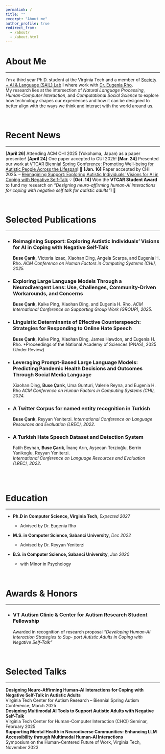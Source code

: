 ```yaml
---
permalink: /
title: ""
excerpt: "About me"
author_profile: true
redirect_from: 
  - /about/
  - /about.html
---
```


About Me
=====
---
I'm a third year Ph.D. student at the Virginia Tech and a member of [Society + AI & Language (SAIL) Lab](https://sail.cs.vt.edu/) I where work with [Dr. Eugenia Rho](https://eugeniarho.com/).  
My research lies at the intersection of *Natural Language Processing*, *Human-Computer Interaction*, and *Computational Social Science* to explore how technology shapes our experiences and how it can be designed to better align with the ways we think and interact with the world around us.

<br/>

Recent News 
======
---
**[April 26]** Attending ACM CHI 2025 (Yokohama, Japan) as a paper presenter!
**[April 24]** One paper accepted to CUI 2025!
**[Mar. 24]** Presented our work at [VTCAR Biennial Spring Conference: Promoting Well-being for Autistic People Across the Lifespan](https://www.vtcar.science.vt.edu/outreach/Events/Conference.html)! 🎉 
**[Jan. 16]** Paper accepted by CHI 2025. – [Reimagining Support: Exploring Autistic Individuals’ Visions for AI in Coping with Negative Self-Talk](https://arxiv.org/abs/2503.17504) 💡
**[Oct. 14]** Won the **VTCAR Student Award** to fund my research on *“Designing neuro-affirming human-AI interactions for coping with negative self talk for autistic adults”*! 🎉 

<br/>

Selected Publications
======
---
* ### Reimagining Support: Exploring Autistic Individuals’ Visions for AI in Coping with Negative Self-Talk
  **Buse Çarık**, Victoria Izaac, Xiaohan Ding, Angela Scarpa, and Eugenia H. Rho.
  *ACM Conference on Human Factors in Computing Systems (CHI), 2025.* &nbsp; [<i class="fa fa-file-pdf fa-lg" style="color: #000000;"></i>](https://dl.acm.org/doi/full/10.1145/3706598.3714287)

* ### Exploring Large Language Models Through a Neurodivergent Lens: Use, Challenges, Community-Driven Workarounds, and Concerns
  **Buse Çarık**, Kaike Ping, Xiaohan Ding, and Eugenia H. Rho.
  *ACM International Conference on Supporting Group Work (GROUP), 2025.* &nbsp; [<i class="fa fa-file-pdf fa-lg" style="color: #000000;"></i>](https://dl.acm.org/doi/10.1145/3701194)

* ### Linguistic Determinants of Effective Counterspeech: Strategies for Responding to Online Hate Speech
  **Buse Çarık**, Kaike Ping, Xiaohan Ding, James Hawdon, and Eugenia H. Rho.
  *Proceedings of the National Academy of Sciences (PNAS), 2025 (Under Review)

* ### Leveraging Prompt-Based Large Language Models: Predicting Pandemic Health Decisions and Outcomes Through Social Media Language
  Xiaohan Ding, **Buse Çarık**, Uma Gunturi, Valerie Reyna, and Eugenia H. Rho
  *ACM Conference on Human Factors in Computing Systems (CHI), 2024.* &nbsp; [<i class="fa fa-file-pdf fa-lg" style="color: #000000;"></i>](https://dl.acm.org/doi/10.1145/3613904.3642117)

* ### A Twitter Corpus for named entity recognition in Turkish
  **Buse Çarık**, Reyyan Yeniterzi.
  *International Conference on Language Resources and Evaluation (LREC), 2022.* &nbsp;  [<i class="fa fa-file-pdf fa-lg" style="color: #000000;"></i>](https://aclanthology.org/2022.lrec-1.484/)

* ### A Turkish Hate Speech Dataset and Detection System
  Fatih Beyhan, **Buse Çarık**, İnanç Arın, Ayşecan Terzioğlu, Berrin Yanikoglu, Reyyan Yeniterzi.  
  *International Conference on Language Resources and Evaluation (LREC), 2022.* &nbsp;  [<i class="fa fa-file-pdf fa-lg" style="color: #000000;"></i>](https://aclanthology.org/2022.lrec-1.443/)

<br/>

<br/>

Education 
======
---
* **Ph.D in Computer Science, Virginia Tech**, *Expected 2027*
  - Advised by Dr. Eugenia Rho

* **M.S. in Computer Science, Sabanci University**, *Dec 2022*
  - Advised by Dr. Reyyan Yeniterzi


* **B.S. in Computer Science, Sabanci University**, *Jun 2020*
  - with Minor in Psychology

<br/>

Awards & Honors
======
---
* ### VT Autism Clinic & Center for Autism Research Student Fellowship
  Awarded in recognition of research proposal *“Developing Human-AI Interaction Strategies to Sup-
port Autistic Adults in Coping with Negative Self-Talk”*

<br/>

Selected Talks
======
---
<div>
  <strong>Designing Neuro-Affirming Human-AI Interactions for Coping with Negative Self-Talk
in Autistic Adults </strong>
  <br/>
  <span>Virginia Tech Center for Autism Research – Biennial Spring Autism Conference, March 2025</span>
</div>

<div>
  <strong>Designing Multimodal AI Tools to Support Autistic Adults with Negative Self-Talk  </strong>
  <br/>
  <span>Virginia Tech Center for Human-Computer Interaction (CHCI) Seminar, February 2025</span>
</div>

<div>
  <strong>Supporting Mental Health in Neurodiverse Communities: Enhancing LLM Accessibility through Multimodal Human-AI Interactions</strong>
  <br/>
  <span>Symposium on the Human-Centered Future of Work, Virginia Tech, November 2023</span>
</div>
<br/>